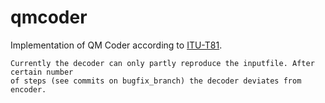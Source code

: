 # qmcoder
Implementation of QM Coder according to [ITU-T81](https://www.w3.org/Graphics/JPEG/itu-t81.pdf).

    Currently the decoder can only partly reproduce the inputfile. After certain number 
    of steps (see commits on bugfix_branch) the decoder deviates from encoder.
